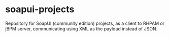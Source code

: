 # soapui-projects
Repository for SoapUI (community edition) projects, as a client to RHPAM or jBPM server, communicating using XML as the payload instead of JSON.
